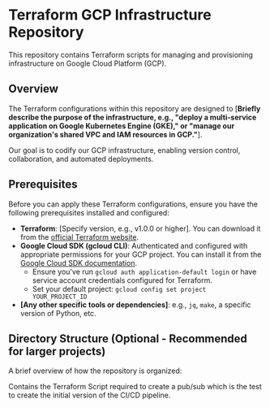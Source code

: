 # Terraform GCP Infrastructure Repository

This repository contains Terraform scripts for managing and provisioning infrastructure on Google Cloud Platform (GCP).

## Overview

The Terraform configurations within this repository are designed to [**Briefly describe the purpose of the infrastructure, e.g., "deploy a multi-service application on Google Kubernetes Engine (GKE)," or "manage our organization's shared VPC and IAM resources in GCP."**].

Our goal is to codify our GCP infrastructure, enabling version control, collaboration, and automated deployments.

## Prerequisites

Before you can apply these Terraform configurations, ensure you have the following prerequisites installed and configured:

*   **Terraform**: [Specify version, e.g., v1.0.0 or higher]. You can download it from the [official Terraform website](https://www.terraform.io/downloads.html).
*   **Google Cloud SDK (gcloud CLI)**: Authenticated and configured with appropriate permissions for your GCP project. You can install it from the [Google Cloud SDK documentation](https://cloud.google.com/sdk/docs/install).
    *   Ensure you've run `gcloud auth application-default login` or have service account credentials configured for Terraform.
    *   Set your default project: `gcloud config set project YOUR_PROJECT_ID`
*   **[Any other specific tools or dependencies]**: e.g., `jq`, `make`, a specific version of Python, etc.

## Directory Structure (Optional - Recommended for larger projects)

A brief overview of how the repository is organized:

Contains the Terraform Script required to create a pub/sub which is the test to create the initial version of the CI/CD pipeline.

